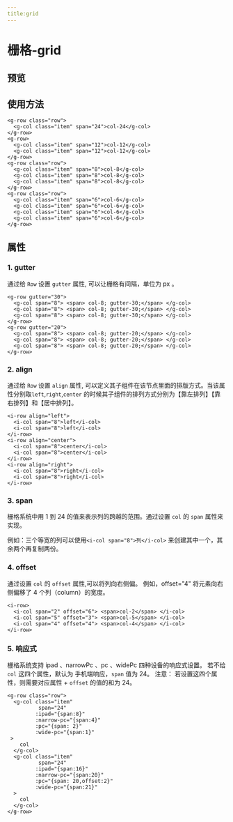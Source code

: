 ```yaml
---
title:grid
---
```


# 栅格-grid

## 预览

<ClientOnly>
<grid-demos></grid-demos>
</ClientOnly>

## 使用方法

```
<g-row class="row">
  <g-col class="item" span="24">col-24</g-col>
</g-row>
<g-row>
  <g-col class="item" span="12">col-12</g-col>
  <g-col class="item" span="12">col-12</g-col>
</g-row>
<g-row class="row">
  <g-col class="item" span="8">col-8</g-col>
  <g-col class="item" span="8">col-8</g-col>
  <g-col class="item" span="8">col-8</g-col>
</g-row>
<g-row class="row">
  <g-col class="item" span="6">col-6</g-col>
  <g-col class="item" span="6">col-6</g-col>
  <g-col class="item" span="6">col-6</g-col>
  <g-col class="item" span="6">col-6</g-col>
</g-row>
```

## 属性

### 1. gutter

通过给 `Row` 设置 `gutter` 属性, 可以让栅格有间隔，单位为 px 。

```
<g-row gutter="30">
  <g-col span="8"> <span> col-8; gutter-30;</span> </g-col>
  <g-col span="8"> <span> col-8; gutter-30;</span> </g-col>
  <g-col span="8"> <span> col-8; gutter-30;</span> </g-col>
</g-row>
<g-row gutter="20">
  <g-col span="8"> <span> col-8; gutter-20;</span> </g-col>
  <g-col span="8"> <span> col-8; gutter-20;</span> </g-col>
  <g-col span="8"> <span> col-8; gutter-20;</span> </g-col>
</g-row>
```

### 2. align

通过给 `Row` 设置 `align` 属性, 可以定义其子组件在该节点里面的排版方式。当该属性分别取`left`,`right`,`center` 的时候其子组件的排列方式分别为【靠左排列】【靠右排列】和【居中排列】。

```
<i-row align="left">
  <i-col span="8">left</i-col>
  <i-col span="8">left</i-col>
</i-row>
<i-row align="center">
  <i-col span="8">center</i-col>
  <i-col span="8">center</i-col>
</i-row>
<i-row align="right">
  <i-col span="8">right</i-col>
  <i-col span="8">right</i-col>
</i-row>
```

### 3. span

栅格系统中用 1 到 24 的值来表示列的跨越的范围。通过设置 `col` 的 `span` 属性来实现。

例如：三个等宽的列可以使用`<i-col span="8">列</i-col>` 来创建其中一个，其余两个再复制两份。

### 4. offset

通过设置 `col` 的 `offset` 属性,可以将列向右侧偏。
例如，offset="4" 将元素向右侧偏移了 4 个列（column）的宽度。

```
<i-row>
  <i-col span="2" offset="6"> <span>col-2</span> </i-col>
  <i-col span="5" offset="3"> <span>col-5</span> </i-col>
  <i-col span="4" offset="4"> <span>col-4</span> </i-col>
</i-row>
```

### 5. 响应式

栅格系统支持 ipad 、narrowPc 、pc 、widePc 四种设备的响应式设置。
若不给 `col` 这四个属性，默认为 手机端响应，`span` 值为 24。
注意： 若设置这四个属性，则需要对应属性 + `offset` 的值的和为 24。

```
<g-row class="row">
  <g-col class="item"
          span="24"
         :ipad="{span:8}"
         :narrow-pc="{span:4}"
         :pc="{span: 2}"
         :wide-pc="{span:1}"
 >
    col
  </g-col>
  <g-col class="item"
          span="24"
         :ipad="{span:16}"
         :narrow-pc="{span:20}"
         :pc="{span: 20,offset:2}"
         :wide-pc="{span:21}"
  >
    col
  </g-col>
</g-row>
```
